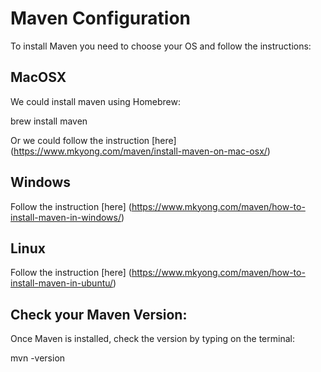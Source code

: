 # Maven Configuration

To install Maven you need to choose your OS and follow the instructions:

## MacOSX

We could install maven using Homebrew:
>
brew install maven
>

Or we could follow the instruction [here] (https://www.mkyong.com/maven/install-maven-on-mac-osx/)

## Windows 

Follow the instruction [here] (https://www.mkyong.com/maven/how-to-install-maven-in-windows/)

## Linux

Follow the instruction [here] (https://www.mkyong.com/maven/how-to-install-maven-in-ubuntu/)

## Check your Maven Version:

Once Maven is installed, check the version by typing on the terminal:
>
mvn -version
>
